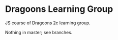 Dragoons Learning Group
========

JS course of Dragoons 2c learning group.

Nothing in master; see branches. 
